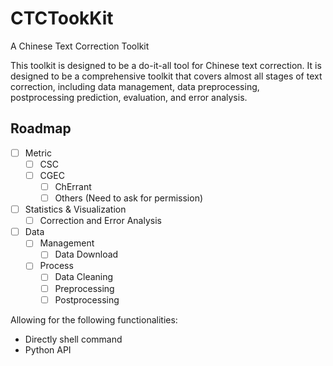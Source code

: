 # CTCTookKit
A Chinese Text Correction Toolkit

This toolkit is designed to be a do-it-all tool for Chinese text correction. 
It is designed to be a comprehensive toolkit that covers almost all stages of text correction, including data management, data preprocessing, postprocessing prediction, evaluation, and error analysis.

## Roadmap

- [ ] Metric
    - [ ] CSC
    - [ ] CGEC
        - [ ] ChErrant
        - [ ] Others (Need to ask for permission)
- [ ] Statistics & Visualization
    - [ ] Correction and Error Analysis
- [ ] Data
    - [ ] Management
        - [ ] Data Download
    - [ ] Process
        - [ ] Data Cleaning
        - [ ] Preprocessing
        - [ ] Postprocessing

Allowing for the following functionalities:
- Directly shell command
- Python API

